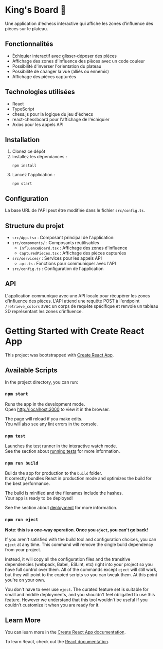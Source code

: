 # King's Board 👑

Une application d'échecs interactive qui affiche les zones d'influence des pièces sur le plateau.

## Fonctionnalités

- Échiquier interactif avec glisser-déposer des pièces
- Affichage des zones d'influence des pièces avec un code couleur
- Possibilité d'inverser l'orientation du plateau
- Possibilité de changer la vue (alliés ou ennemis)
- Affichage des pièces capturées

## Technologies utilisées

- React
- TypeScript
- chess.js pour la logique du jeu d'échecs
- react-chessboard pour l'affichage de l'échiquier
- Axios pour les appels API

## Installation

1. Clonez ce dépôt
2. Installez les dépendances :
   ```
   npm install
   ```
3. Lancez l'application :
   ```
   npm start
   ```

## Configuration

La base URL de l'API peut être modifiée dans le fichier `src/config.ts`.

## Structure du projet

- `src/App.tsx` : Composant principal de l'application
- `src/components/` : Composants réutilisables
  - `InfluenceBoard.tsx` : Affichage des zones d'influence
  - `CapturedPieces.tsx` : Affichage des pièces capturées
- `src/services/` : Services pour les appels API
  - `api.ts` : Fonctions pour communiquer avec l'API
- `src/config.ts` : Configuration de l'application

## API

L'application communique avec une API locale pour récupérer les zones d'influence des pièces. L'API attend une requête POST à l'endpoint `/retrieve_colors` avec un corps de requête spécifique et renvoie un tableau 2D représentant les zones d'influence.

# Getting Started with Create React App

This project was bootstrapped with [Create React App](https://github.com/facebook/create-react-app).

## Available Scripts

In the project directory, you can run:

### `npm start`

Runs the app in the development mode.\
Open [http://localhost:3000](http://localhost:3000) to view it in the browser.

The page will reload if you make edits.\
You will also see any lint errors in the console.

### `npm test`

Launches the test runner in the interactive watch mode.\
See the section about [running tests](https://facebook.github.io/create-react-app/docs/running-tests) for more information.

### `npm run build`

Builds the app for production to the `build` folder.\
It correctly bundles React in production mode and optimizes the build for the best performance.

The build is minified and the filenames include the hashes.\
Your app is ready to be deployed!

See the section about [deployment](https://facebook.github.io/create-react-app/docs/deployment) for more information.

### `npm run eject`

**Note: this is a one-way operation. Once you `eject`, you can't go back!**

If you aren't satisfied with the build tool and configuration choices, you can `eject` at any time. This command will remove the single build dependency from your project.

Instead, it will copy all the configuration files and the transitive dependencies (webpack, Babel, ESLint, etc) right into your project so you have full control over them. All of the commands except `eject` will still work, but they will point to the copied scripts so you can tweak them. At this point you're on your own.

You don't have to ever use `eject`. The curated feature set is suitable for small and middle deployments, and you shouldn't feel obligated to use this feature. However we understand that this tool wouldn't be useful if you couldn't customize it when you are ready for it.

## Learn More

You can learn more in the [Create React App documentation](https://facebook.github.io/create-react-app/docs/getting-started).

To learn React, check out the [React documentation](https://reactjs.org/).
